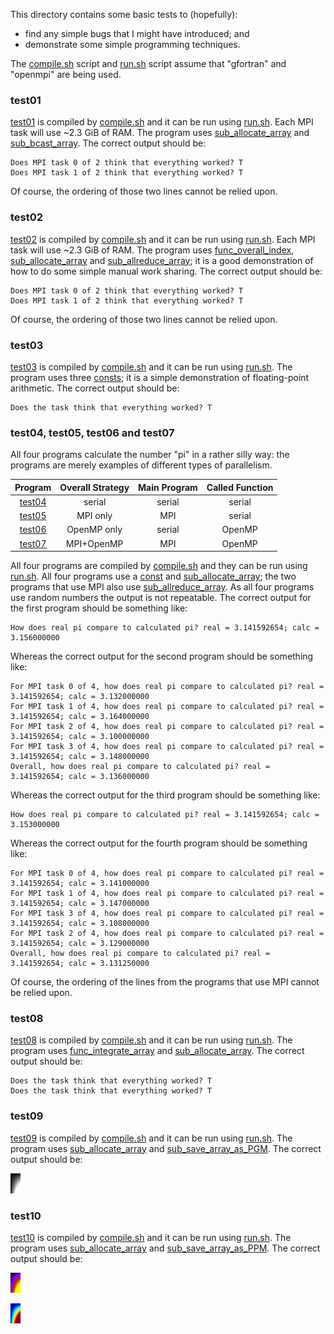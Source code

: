 This directory contains some basic tests to (hopefully):

* find any simple bugs that I might have introduced; and
* demonstrate some simple programming techniques.

The [compile.sh](compile.sh) script and [run.sh](run.sh) script assume that "gfortran" and "openmpi" are being used.

### test01

[test01](test01.F90) is compiled by [compile.sh](compile.sh) and it can be run using [run.sh](run.sh). Each MPI task will use ~2.3 GiB of RAM. The program uses [sub_allocate_array](../mod_safe/sub_allocate_array) and [sub_bcast_array](../mod_safe_mpi/sub_bcast_array). The correct output should be:

```
Does MPI task 0 of 2 think that everything worked? T
Does MPI task 1 of 2 think that everything worked? T
```

Of course, the ordering of those two lines cannot be relied upon.

### test02

[test02](test02.F90) is compiled by [compile.sh](compile.sh) and it can be run using [run.sh](run.sh). Each MPI task will use ~2.3 GiB of RAM. The program uses [func_overall_index](../mod_safe/func_overall_index), [sub_allocate_array](../mod_safe/sub_allocate_array) and [sub_allreduce_array](../mod_safe_mpi/sub_allreduce_array); it is a good demonstration of how to do some simple manual work sharing. The correct output should be:

```
Does MPI task 0 of 2 think that everything worked? T
Does MPI task 1 of 2 think that everything worked? T
```

Of course, the ordering of those two lines cannot be relied upon.

### test03

[test03](test03.F90) is compiled by [compile.sh](compile.sh) and it can be run using [run.sh](run.sh). The program uses three [consts](../mod_safe/consts.f90); it is a simple demonstration of floating-point arithmetic. The correct output should be:

```
Does the task think that everything worked? T
```

### test04, test05, test06 and test07

All four programs calculate the number "pi" in a rather silly way: the programs are merely examples of different types of parallelism.

| Program              | Overall Strategy | Main Program | Called Function |
|:--------------------:|:----------------:|:------------:|:---------------:|
| [test04](test04.F90) | serial           | serial       | serial          |
| [test05](test05.F90) | MPI only         | MPI          | serial          |
| [test06](test06.F90) | OpenMP only      | serial       | OpenMP          |
| [test07](test07.F90) | MPI+OpenMP       | MPI          | OpenMP          |

All four programs are compiled by [compile.sh](compile.sh) and they can be run using [run.sh](run.sh). All four programs use a [const](../mod_safe/consts.f90) and [sub_allocate_array](../mod_safe/sub_allocate_array); the two programs that use MPI also use [sub_allreduce_array](../mod_safe_mpi/sub_allreduce_array). As all four programs use random numbers the output is not repeatable. The correct output for the first program should be something like:

```
How does real pi compare to calculated pi? real = 3.141592654; calc = 3.156000000
```

Whereas the correct output for the second program should be something like:

```
For MPI task 0 of 4, how does real pi compare to calculated pi? real = 3.141592654; calc = 3.132000000
For MPI task 1 of 4, how does real pi compare to calculated pi? real = 3.141592654; calc = 3.164000000
For MPI task 2 of 4, how does real pi compare to calculated pi? real = 3.141592654; calc = 3.100000000
For MPI task 3 of 4, how does real pi compare to calculated pi? real = 3.141592654; calc = 3.148000000
Overall, how does real pi compare to calculated pi? real = 3.141592654; calc = 3.136000000
```

Whereas the correct output for the third program should be something like:

```
How does real pi compare to calculated pi? real = 3.141592654; calc = 3.153000000
```

Whereas the correct output for the fourth program should be something like:

```
For MPI task 0 of 4, how does real pi compare to calculated pi? real = 3.141592654; calc = 3.141000000
For MPI task 1 of 4, how does real pi compare to calculated pi? real = 3.141592654; calc = 3.147000000
For MPI task 3 of 4, how does real pi compare to calculated pi? real = 3.141592654; calc = 3.108000000
For MPI task 2 of 4, how does real pi compare to calculated pi? real = 3.141592654; calc = 3.129000000
Overall, how does real pi compare to calculated pi? real = 3.141592654; calc = 3.131250000
```

Of course, the ordering of the lines from the programs that use MPI cannot be relied upon.

### test08

[test08](test08.F90) is compiled by [compile.sh](compile.sh) and it can be run using [run.sh](run.sh). The program uses [func_integrate_array](../mod_safe/func_integrate_array) and [sub_allocate_array](../mod_safe/sub_allocate_array). The correct output should be:

```
Does the task think that everything worked? T
Does the task think that everything worked? T
```

### test09

[test09](test09.F90) is compiled by [compile.sh](compile.sh) and it can be run using [run.sh](run.sh). The program uses [sub_allocate_array](../mod_safe/sub_allocate_array) and [sub_save_array_as_PGM](../mod_safe/sub_save_array_as_PGM). The correct output should be:

![test09 output image](test09.png)

### test10

[test10](test10.F90) is compiled by [compile.sh](compile.sh) and it can be run using [run.sh](run.sh). The program uses [sub_allocate_array](../mod_safe/sub_allocate_array) and [sub_save_array_as_PPM](../mod_safe/sub_save_array_as_PPM). The correct output should be:

![test10 output fire image](test10_fire.png)

![test10 output jet image](test10_jet.png)
